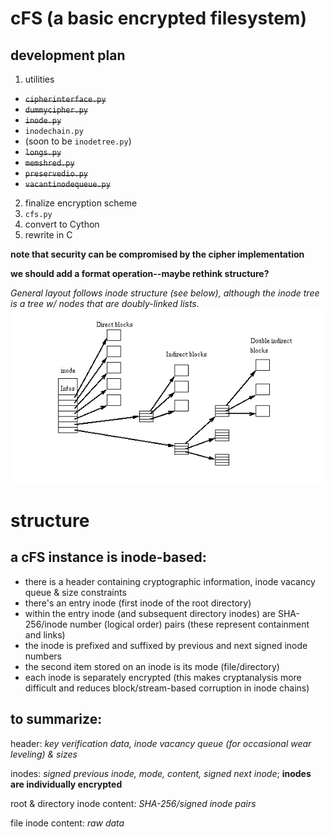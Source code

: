# cFS (a basic encrypted filesystem)
## development plan
1. utilities
  - ~~`cipherinterface.py`~~
  - ~~`dummycipher.py`~~
  - ~~`inode.py`~~
  - `inodechain.py`
  - (soon to be `inodetree.py`)
  - ~~`longs.py`~~
  - ~~`memshred.py`~~
  - ~~`preservedio.py`~~
  - ~~`vacantinodequeue.py`~~
2. finalize encryption scheme
3. `cfs.py`
4. convert to Cython
5. rewrite in C

**note that security can be compromised by the cipher implementation**

**we should add a format operation--maybe rethink structure?**

*General layout follows inode structure (see below), although the inode tree is a tree w/ nodes that are doubly-linked lists.*
![](tmp.png?raw=true)

# structure

## a cFS instance is inode-based:
- there is a header containing cryptographic information, inode vacancy queue & size constraints
- there's an entry inode (first inode of the root directory)
- within the entry inode (and subsequent directory inodes) are SHA-256/inode number (logical order) pairs (these represent containment and links)
- the inode is prefixed and suffixed by previous and next signed inode numbers
- the second item stored on an inode is its mode (file/directory)
- each inode is separately encrypted (this makes cryptanalysis more difficult and reduces block/stream-based corruption in inode chains)

## to summarize:
header: *key verification data, inode vacancy queue (for occasional wear leveling) & sizes*

inodes: *signed previous inode, mode, content, signed next inode*; **inodes are individually encrypted**

root & directory inode content: *SHA-256/signed inode pairs*

file inode content: *raw data*
